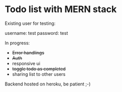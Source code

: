 # Todo list with MERN stack
<p>Existing user for testing:</p>
<p>username: test password: test</p>

<p>In progress:</p>
<ul>
  <li><del>Error handlings</del></li>
  <li><del>Auth</del></li>
  <li>responsive ui</li>
  <li><del>toggle todo as completed</del></li>
  <li>sharing list to other users</li>
 </ul>

<p>Backend hosted on heroku, be patient ;-)</p>
